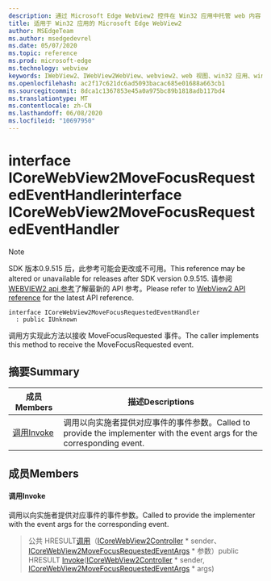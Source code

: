 ```yaml
---
description: 通过 Microsoft Edge WebView2 控件在 Win32 应用中托管 web 内容
title: 适用于 Win32 应用的 Microsoft Edge WebView2
author: MSEdgeTeam
ms.author: msedgedevrel
ms.date: 05/07/2020
ms.topic: reference
ms.prod: microsoft-edge
ms.technology: webview
keywords: IWebView2、IWebView2WebView、webview2、web 视图、win32 应用、win32、edge、ICoreWebView2、ICoreWebView2Controller、浏览器控件、边缘 html
ms.openlocfilehash: ac2f17c621dc6ad5093bacac685e01688a663cb1
ms.sourcegitcommit: 8dca1c1367853e45a0a975bc89b1818adb117bd4
ms.translationtype: MT
ms.contentlocale: zh-CN
ms.lasthandoff: 06/08/2020
ms.locfileid: "10697950"
---
```

# <span data-ttu-id="a40ab-104">interface ICoreWebView2MoveFocusRequestedEventHandler</span><span class="sxs-lookup"><span data-stu-id="a40ab-104">interface ICoreWebView2MoveFocusRequestedEventHandler</span></span> 

> [!NOTE]
> <span data-ttu-id="a40ab-105">SDK 版本0.9.515 后，此参考可能会更改或不可用。</span><span class="sxs-lookup"><span data-stu-id="a40ab-105">This reference may be altered or unavailable for releases after SDK version 0.9.515.</span></span> <span data-ttu-id="a40ab-106">请参阅[WEBVIEW2 api 参考](../../../webview2-api-reference.md)了解最新的 API 参考。</span><span class="sxs-lookup"><span data-stu-id="a40ab-106">Please refer to [WebView2 API reference](../../../webview2-api-reference.md) for the latest API reference.</span></span>

```
interface ICoreWebView2MoveFocusRequestedEventHandler
  : public IUnknown
```

<span data-ttu-id="a40ab-107">调用方实现此方法以接收 MoveFocusRequested 事件。</span><span class="sxs-lookup"><span data-stu-id="a40ab-107">The caller implements this method to receive the MoveFocusRequested event.</span></span>

## <span data-ttu-id="a40ab-108">摘要</span><span class="sxs-lookup"><span data-stu-id="a40ab-108">Summary</span></span>

 <span data-ttu-id="a40ab-109">成员</span><span class="sxs-lookup"><span data-stu-id="a40ab-109">Members</span></span>                        | <span data-ttu-id="a40ab-110">描述</span><span class="sxs-lookup"><span data-stu-id="a40ab-110">Descriptions</span></span>
--------------------------------|---------------------------------------------
[<span data-ttu-id="a40ab-111">调用</span><span class="sxs-lookup"><span data-stu-id="a40ab-111">Invoke</span></span>](#invoke) | <span data-ttu-id="a40ab-112">调用以向实施者提供对应事件的事件参数。</span><span class="sxs-lookup"><span data-stu-id="a40ab-112">Called to provide the implementer with the event args for the corresponding event.</span></span>

## <span data-ttu-id="a40ab-113">成员</span><span class="sxs-lookup"><span data-stu-id="a40ab-113">Members</span></span>

#### <span data-ttu-id="a40ab-114">调用</span><span class="sxs-lookup"><span data-stu-id="a40ab-114">Invoke</span></span> 

<span data-ttu-id="a40ab-115">调用以向实施者提供对应事件的事件参数。</span><span class="sxs-lookup"><span data-stu-id="a40ab-115">Called to provide the implementer with the event args for the corresponding event.</span></span>

> <span data-ttu-id="a40ab-116">公共 HRESULT[调用](#invoke)（[ICoreWebView2Controller](icorewebview2controller.md) \* sender、 [ICoreWebView2MoveFocusRequestedEventArgs](icorewebview2movefocusrequestedeventargs.md) \* 参数）</span><span class="sxs-lookup"><span data-stu-id="a40ab-116">public HRESULT [Invoke](#invoke)([ICoreWebView2Controller](icorewebview2controller.md) \* sender, [ICoreWebView2MoveFocusRequestedEventArgs](icorewebview2movefocusrequestedeventargs.md) \* args)</span></span>

